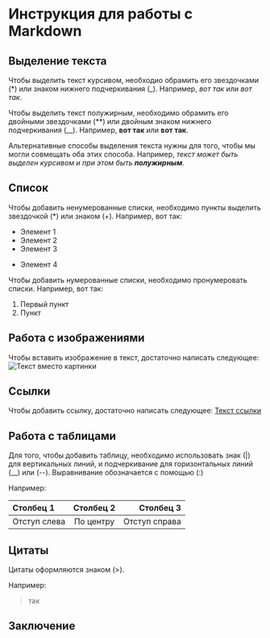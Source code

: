 # Инструкция для работы с Markdown

## Выделение текста

Чтобы выделить текст курсивом, необходио обрамить его звездочками (*) или знаком нижнего подчеркивания (_). Например, *вот так* или _вот так_.

Чтобы выделить текст полужирным, необходимо обрамить его двойными звездочками (**) или двойным знаком нижнего подчеркивания (__). Например, **вот так** или __вот так__.

Альтернативные способы выделения текста нужны для того, чтобы мы могли совмещать оба этих способа. Например, _текст может быть выделен курсивом и при этом быть **полужирным**_.

## Список

Чтобы добавить ненумерованные списки, необходимо пункты выделить звездочкой (*) или знаком (+).
Например, вот так:

* Элемент 1
* Элемент 2
* Элемент 3
+ Элемент 4

Чтобы добавить нумерованные списки, необходимо пронумеровать списки. Например, вот так:

1. Первый пункт
2. Пункт

## Работа с изображениями

Чтобы вставить изображение в текст, достаточно написать следующее:
![Текст вместо картинки](gb.png)

## Ссылки

Чтобы добавить ссылку, достаточно написать следующее:
[Текст ссылки](http://example.com/ "Необязательный заголовок ссылки")

## Работа с таблицами

Для того, чтобы добавить таблицу, необходимо использовать знак (|) для вертикальных линий, и подчеркивание для горизонтальных линий (__) или (--). Выравнивание обозначается с помощью (:)

Например:

| Столбец 1 | Столбец 2 | Столбец 3 |
|:--------  |:---------:|----------:|
| Отступ слева  | По центру | Отступ справа

## Цитаты

Цитаты оформляются знаком (>).

Например:

> так

## Заключение